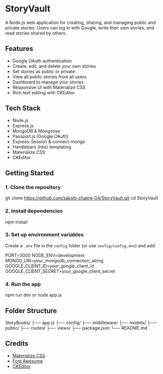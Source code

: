 # StoryVault

A Node.js web application for creating, sharing, and managing public and private stories. Users can log in with Google, write their own stories, and read stories shared by others.

## Features

- Google OAuth authentication
- Create, edit, and delete your own stories
- Set stories as public or private
- View all public stories from all users
- Dashboard to manage your stories
- Responsive UI with Materialize CSS
- Rich text editing with CKEditor

## Tech Stack

- Node.js
- Express.js
- MongoDB & Mongoose
- Passport.js (Google OAuth)
- Express-Session & connect-mongo
- Handlebars (hbs) templating
- Materialize CSS
- CKEditor

## Getting Started

### 1. Clone the repository

git clone https://github.com/sakshi-chakre-04/StoryVault.git
cd StoryVault

### 2. Install dependencies

npm install

### 3. Set up environment variables

Create a `.env` file in the `config` folder (or use `config/config.env`) and add:

PORT=3000
NODE_ENV=development
MONGO_URI=your_mongodb_connection_string
GOOGLE_CLIENT_ID=your_google_client_id
GOOGLE_CLIENT_SECRET=your_google_client_secret

### 4. Run the app

npm run dev
or
node app.js

## Folder Structure

StoryBooks/
  ├── app.js
  ├── config/
  ├── middleware/
  ├── models/
  ├── public/
  ├── routes/
  ├── views/
  ├── package.json
  └── README.md

## Credits

- [Materialize CSS](https://materializecss.com/)
- [Font Awesome](https://fontawesome.com/)
- [CKEditor](https://ckeditor.com/)
